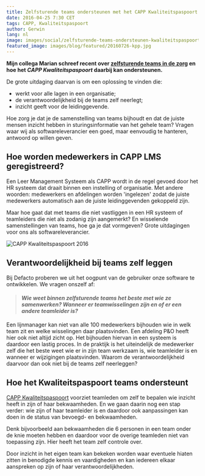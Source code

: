```yaml
---
title: Zelfsturende teams ondersteunen met het CAPP Kwaliteitspaspoort
date: 2016-04-25 7:30 CET
tags: CAPP, Kwaliteitspaspoort
author: Gerwin
lang: nl
image: images/social/zelfsturende-teams-ondersteunen-kwaliteitspaspoort.png
featured_image: images/blog/featured/20160726-kpp.jpg
---
```


**Mijn collega Marian schreef recent over [zelfsturende teams in de zorg](/blog/zelfsturende-teams-hot-topic-in-de-zorg) en hoe het *CAPP Kwaliteitspaspoort* daarbij kan ondersteunen.**

De grote uitdaging daarvan is om een oplossing te vinden die:

- werkt voor alle lagen in een organisatie;
- de verantwoordelijkheid bij de teams zelf neerlegt;
- inzicht geeft voor de leidinggevende.

Hoe zorg je dat je de samenstelling van teams bijhoudt en dat de juiste mensen inzicht hebben in sturingsinformatie van het gehele team? Vragen waar wij als softwareleverancier een goed, maar eenvoudig te hanteren, antwoord op willen geven.

## Hoe worden medewerkers in CAPP LMS geregistreerd?
Een Leer Management Systeem als CAPP wordt in de regel gevoed door het HR systeem dat draait binnen een instelling of organisatie. Met andere woorden: medewerkers en afdelingen worden 'ingelezen' zodat de juiste medewerkers automatisch aan de juiste leidinggevenden gekoppeld zijn.

Maar hoe gaat dat met teams die niet vastliggen in een HR systeem of teamleiders die niet als zodanig zijn aangemerkt? En wisselende samenstellingen van teams, hoe ga je dat vormgeven? Grote uitdagingen voor ons als softwareleverancier.

![CAPP Kwaliteitspaspoort 2016](/images/blog/kwaliteitspaspoort-small.jpg)

## Verantwoordelijkheid bij teams zelf leggen
Bij Defacto proberen we uit het oogpunt van de gebruiker onze software te ontwikkelen. We vragen onszelf af:

>#### *Wie weet binnen zelfsturende teams het beste met wie ze samenwerken? Wanneer er teamwisselingen zijn en of er een andere teamleider is?*

Een lijnmanager kan niet van alle 100 medewerkers bijhouden wie in welk team zit en welke wisselingen daar plaatsvinden. Een afdeling P&O heeft hier ook niet altijd zicht op. Het bijhouden hiervan in een systeem is daardoor een lastig proces. In de praktijk is het uiteindelijk de medewerker zelf die het beste weet wie er in zijn team werkzaam is, wie teamleider is en wanneer er wijzigingen plaatsvinden. Waarom de verantwoordelijkheid daarvoor dan ook niet bij de teams zelf neerleggen?

## Hoe het Kwaliteitspaspoort teams ondersteunt
[CAPP Kwaliteitspaspoort](/kwaliteitspaspoort) voorziet teamleden om zelf te bepalen wie inzicht heeft in zijn of haar bekwaamheden. En we gaan daarin nog een stap verder: wie zijn of haar teamleider is en daardoor ook aanpassingen kan doen in de status van bevoegd- en bekwaamheden.

Denk bijvoorbeeld aan bekwaamheden die 6 personen in een team onder de knie moeten hebben en daardoor voor de overige teamleden niet van toepassing zijn. Hier heeft het team zelf controle over.

Door inzicht in het eigen team kan bekeken worden waar eventuele hiaten zitten in benodigde kennis en vaardigheden en kan iedereen elkaar aanspreken op zijn of haar verantwoordelijkheden.
